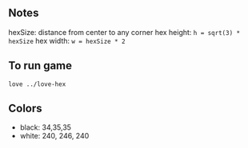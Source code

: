 ## Notes

hexSize: distance from center to any corner
hex height: `h = sqrt(3) * hexSize`
hex width: `w = hexSize * 2`

## To run game

`love ../love-hex`

## Colors

- black: 34,35,35
- white: 240, 246, 240
